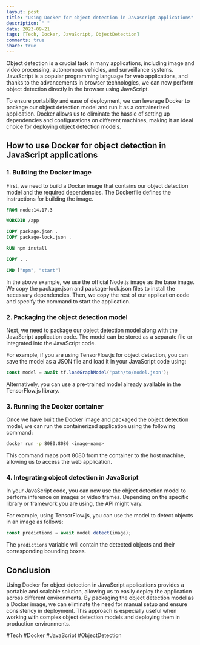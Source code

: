 ```yaml
---
layout: post
title: "Using Docker for object detection in Javascript applications"
description: " "
date: 2023-09-21
tags: [Tech, Docker, JavaScript, ObjectDetection]
comments: true
share: true
---
```


Object detection is a crucial task in many applications, including image and video processing, autonomous vehicles, and surveillance systems. JavaScript is a popular programming language for web applications, and thanks to the advancements in browser technologies, we can now perform object detection directly in the browser using JavaScript.

To ensure portability and ease of deployment, we can leverage Docker to package our object detection model and run it as a containerized application. Docker allows us to eliminate the hassle of setting up dependencies and configurations on different machines, making it an ideal choice for deploying object detection models.

## How to use Docker for object detection in JavaScript applications

### 1. Building the Docker image

First, we need to build a Docker image that contains our object detection model and the required dependencies. The Dockerfile defines the instructions for building the image. 

```Dockerfile
FROM node:14.17.3

WORKDIR /app

COPY package.json .
COPY package-lock.json .

RUN npm install

COPY . .

CMD ["npm", "start"]
```

In the above example, we use the official Node.js image as the base image. We copy the package.json and package-lock.json files to install the necessary dependencies. Then, we copy the rest of our application code and specify the command to start the application.

### 2. Packaging the object detection model

Next, we need to package our object detection model along with the JavaScript application code. The model can be stored as a separate file or integrated into the JavaScript code. 

For example, if you are using TensorFlow.js for object detection, you can save the model as a JSON file and load it in your JavaScript code using:

```javascript
const model = await tf.loadGraphModel('path/to/model.json');
```

Alternatively, you can use a pre-trained model already available in the TensorFlow.js library.

### 3. Running the Docker container

Once we have built the Docker image and packaged the object detection model, we can run the containerized application using the following command:

```bash
docker run -p 8080:8080 <image-name>
```

This command maps port 8080 from the container to the host machine, allowing us to access the web application.

### 4. Integrating object detection in JavaScript

In your JavaScript code, you can now use the object detection model to perform inference on images or video frames. Depending on the specific library or framework you are using, the API might vary.

For example, using TensorFlow.js, you can use the model to detect objects in an image as follows:

```javascript
const predictions = await model.detect(image);
```

The `predictions` variable will contain the detected objects and their corresponding bounding boxes.

## Conclusion

Using Docker for object detection in JavaScript applications provides a portable and scalable solution, allowing us to easily deploy the application across different environments. By packaging the object detection model as a Docker image, we can eliminate the need for manual setup and ensure consistency in deployment. This approach is especially useful when working with complex object detection models and deploying them in production environments.

#Tech #Docker #JavaScript #ObjectDetection